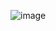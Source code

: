 ![image](https://github.com/chayansharma7/Design_Patterns/assets/61390152/7fab917a-cbf1-4337-a15c-6e8a1adba273)

